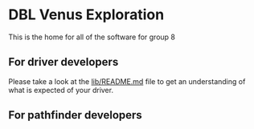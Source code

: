 # DBL Venus Exploration

This is the home for all of the software for group 8

## For driver developers

Please take a look at the [lib/README.md](lib/README.md) file to get an understanding
of what is expected of your driver.

## For pathfinder developers
